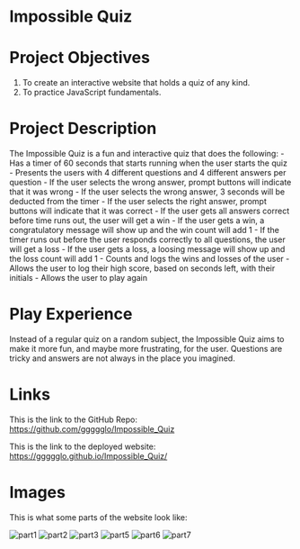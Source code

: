 # Impossible Quiz

# Project Objectives
1. To create an interactive website that holds a quiz of any kind.
2. To practice JavaScript fundamentals. 

# Project Description 
The Impossible Quiz is a fun and interactive quiz that does the following:
    - Has a timer of 60 seconds that starts running when the user starts the quiz
    - Presents the users with 4 different questions and 4 different answers per question
    - If the user selects the wrong answer, prompt buttons will indicate that it was wrong
    - If the user selects the wrong answer, 3 seconds will be deducted from the timer
    - If the user selects the right answer, prompt buttons will indicate that it was correct
    - If the user gets all answers correct before time runs out, the user will get a win
    - If the user gets a win, a congratulatory message will show up and the win count will add 1
    - If the timer runs out before the user responds correctly to all questions, the user will get a loss
    - If the user gets a loss, a loosing message will show up and the loss count will add 1
    - Counts and logs the wins and losses of the user
    - Allows the user to log their high score, based on seconds left, with their initials
    - Allows the user to play again 

# Play Experience 
Instead of a regular quiz on a random subject, the Impossible Quiz aims to make it more fun, and maybe more frustrating, for the user. Questions are tricky and answers are not always in the place you imagined.

# Links
This is the link to the GitHub Repo: https://github.com/ggggglo/Impossible_Quiz

This is the link to the deployed website: https://ggggglo.github.io/Impossible_Quiz/

# Images
This is what some parts of the website look like:

![part1](./assets/images/1.png) ![part2](./assets/images/2.png) ![part3](./assets/images/3.png) ![part5](./assets/images/5.png) ![part6](./assets/images/6.png) ![part7](./assets/images/7.png) 


